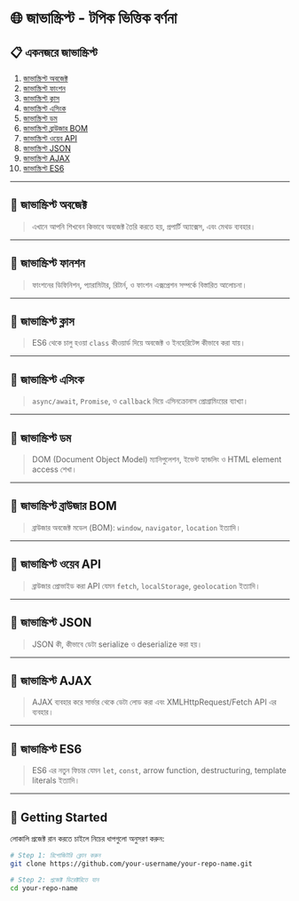 # 🌐 জাভাস্ক্রিপ্ট - টপিক ভিত্তিক বর্ণনা

## 📋 একনজরে জাভাস্ক্রিপ্ট

1. [জাভাস্ক্রিপ্ট অবজেক্ট](#জাভাস্ক্রিপ্ট-অবজেক্ট)
2. [জাভাস্ক্রিপ্ট ফাংশন](#জাভাস্ক্রিপ্ট-ফানশন)
3. [জাভাস্ক্রিপ্ট ক্লাস](#জাভাস্ক্রিপ্ট-ক্লাস)
4. [জাভাস্ক্রিপ্ট এসিংক](#জাভাস্ক্রিপ্ট-এসিংক)
5. [জাভাস্ক্রিপ্ট ডম](#জাভাস্ক্রিপ্ট-ডম)
6. [জাভাস্ক্রিপ্ট ব্রাউজার BOM](#জাভাস্ক্রিপ্ট-ব্রাউজার)
7. [জাভাস্ক্রিপ্ট ওয়েব API](#জাভাস্ক্রিপ্ট-ওয়েব-এপিঅাই)
8. [জাভাস্ক্রিপ্ট JSON](#জাভাস্ক্রিপ্ট-জেশন)
9. [জাভাস্ক্রিপ্ট AJAX](#জাভাস্ক্রিপ্ট-এজাক্স)
10. [জাভাস্ক্রিপ্ট ES6](#জাভাস্ক্রিপ্ট-es6)

---

## 🔸 জাভাস্ক্রিপ্ট অবজেক্ট
> এখানে আপনি শিখবেন কিভাবে অবজেক্ট তৈরি করতে হয়, প্রপার্টি অ্যাক্সেস, এবং মেথড ব্যবহার।

---

## 🔸 জাভাস্ক্রিপ্ট ফানশন
> ফাংশনের ডিফিনিশন, প্যারামিটার, রিটার্ন, ও ফাংশন এক্সপ্রেশন সম্পর্কে বিস্তারিত আলোচনা।

---

## 🔸 জাভাস্ক্রিপ্ট ক্লাস
> ES6 থেকে চালু হওয়া `class` কীওয়ার্ড দিয়ে অবজেক্ট ও ইনহেরিটেন্স কীভাবে করা যায়।

---

## 🔸 জাভাস্ক্রিপ্ট এসিংক
> `async/await`, `Promise`, ও `callback` দিয়ে এসিনক্রোনাস প্রোগ্রামিংয়ের ব্যাখ্যা।

---

## 🔸 জাভাস্ক্রিপ্ট ডম
> DOM (Document Object Model) ম্যানিপুলেশন, ইভেন্ট হ্যান্ডলিং ও HTML element access শেখা।

---

## 🔸 জাভাস্ক্রিপ্ট ব্রাউজার BOM
> ব্রাউজার অবজেক্ট মডেল (BOM): `window`, `navigator`, `location` ইত্যাদি।

---

## 🔸 জাভাস্ক্রিপ্ট ওয়েব API
> ব্রাউজার প্রোভাইড করা API যেমন `fetch`, `localStorage`, `geolocation` ইত্যাদি।

---

## 🔸 জাভাস্ক্রিপ্ট JSON
> JSON কী, কীভাবে ডেটা serialize ও deserialize করা হয়।

---

## 🔸 জাভাস্ক্রিপ্ট AJAX
> AJAX ব্যবহার করে সার্ভার থেকে ডেটা লোড করা এবং XMLHttpRequest/Fetch API এর ব্যবহার।

---

## 🔸 জাভাস্ক্রিপ্ট ES6
> ES6 এর নতুন ফিচার যেমন `let`, `const`, arrow function, destructuring, template literals ইত্যাদি।

---

## 🚀 Getting Started

লোকালি প্রজেক্ট রান করতে চাইলে নিচের ধাপগুলো অনুসরণ করুন:

```bash
# Step 1: রিপোজিটরি ক্লোন করুন
git clone https://github.com/your-username/your-repo-name.git

# Step 2: প্রজেক্ট ডিরেক্টরিতে যান
cd your-repo-name
